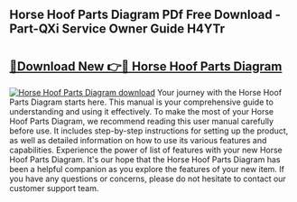 ## Horse Hoof Parts Diagram PDf Free Download - Part-QXi Service Owner Guide H4YTr

# <h2><a href="http://dfij6d.blite.top/?on=Horse+Hoof+Parts+Diagram">🔗Download New 👉🔴 Horse Hoof Parts Diagram</a></h2>

[![Horse Hoof Parts Diagram download](https://i.imgur.com/lujVjoI.png)](http://dfij6d.blite.top/?on=Horse+Hoof+Parts+Diagram)
Your journey with the Horse Hoof Parts Diagram starts here. This manual is your comprehensive guide to understanding and using it effectively. To make the most of your Horse Hoof Parts Diagram, we recommend reading this user manual carefully before use. It includes step-by-step instructions for setting up the product, as well as detailed information on how to use its various features and capabilities. Experience the power of list of features with your new Horse Hoof Parts Diagram. It's our hope that the Horse Hoof Parts Diagram has been a helpful companion as you explore the features of your new item. If you have any questions or concerns, please do not hesitate to contact our customer support team.
